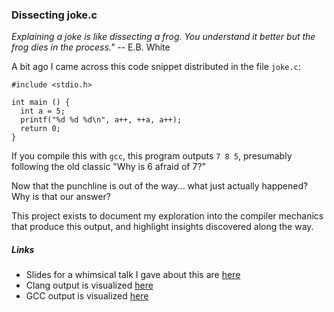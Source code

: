 ### Dissecting joke.c
_Explaining a joke is like dissecting a frog. You understand it better but the frog dies in the process."_
-- E.B. White

A bit ago I came across this code snippet distributed in the file `joke.c`:
```
#include <stdio.h>

int main () {
  int a = 5;
  printf("%d %d %d\n", a++, ++a, a++);
  return 0;
}
```
If you compile this with `gcc`, this program outputs `7 8 5`, presumably following the old classic "Why is 6 afraid of 7?"

Now that the punchline is out of the way... what just actually happened? Why is that our answer?

This project exists to document my exploration into the compiler mechanics that produce this output, and highlight insights discovered along the way.

##### Links
- Slides for a whimsical talk I gave about this are [here](https://docs.google.com/presentation/d/1yG5rKZt_CGa4Rf67s3sVXJQeDD1e-aKckuRR18OwlBw/edit?usp=sharing)
- Clang output is visualized [here](https://docs.google.com/spreadsheets/d/1gU6ICCzszey-t_UoE9Qg6gnDlBPkE2_xYpWnBtSzkcM/edit?usp=sharing)
- GCC output is visualized [here](https://docs.google.com/spreadsheets/d/1pCscCgFTgC84gTdIKU0ZvqlEkkXuMIhiTJF_OH17SO8/edit?usp=sharing)
